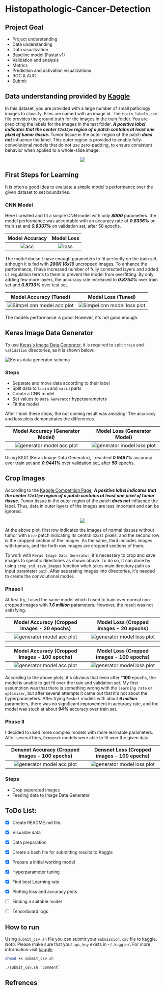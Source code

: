 # Histopathologic-Cancer-Detection

## Project Goal

* Project understanding
* Data understanding
* Data visualization
* Baseline model (Fastai v1)
* Validation and analysis
* Metrics
* Prediction and activation visualizations
* ROC & AUC
* Submit

## Data understanding provided by [Kaggle](https://www.kaggle.com/c/histopathologic-cancer-detection/data)
In this dataset, you are provided with a large number of small pathology images to classify. Files are named with an image id. The `train_labels.csv` file provides the ground truth for the images in the train folder. You are predicting the labels for the images in the test folder. ***A positive label indicates that the center `32x32px` region of a patch contains at least one pixel of tumor tissue.*** Tumor tissue in the outer region of the patch ***does not*** influence the label. This outer region is provided to enable fully-convolutional models that do not use zero-padding, to ensure consistent behavior when applied to a whole-slide image.

<p align="center">
  <img src="./plots/Histopathologic-scans-of-lymph-node-sections.png" />
</p>

## First Steps for Learning
It is often a good idea to evaluate a simple model's performance over the given dataset to set boundaries.

### CNN Model
Here I created and fit a simple CNN model with only ***8000*** parameters. the model performance was acceptable with an accuracy rate of ***0.8336%*** on train set and ***0.8307%*** on validation set, after 50 epochs.

Model Accuracy            |  Model Loss
:-------------------------:|:-------------------------:
![acc](./plots/Simple_CNN_16x16_200K/acc.png)  |  ![loss](./plots/Simple_CNN_16x16_200K/loss.png)

The model doesn't have enough parameters to fit perfectly on the train set, although it is fed with ***200K 16x16*** uncropped images. To enhance the performance, I have increased number of fully connected layers and added `L2` regulation terms to them to prevent the model from overfitting.
By only adding few more layers, the accuracy rate increased to ***0.8754%*** over train set and ***0.8733%*** over test set.

Model Accuracy (Tuned)            |  Model Loss (Tuned)
:-------------------------:|:-------------------------:
![Simpel cnn model acc plot](./plots/Simple_CNN_16x16_200K_Tuned/acc.png)  |  ![Simpel cnn model loss plot](./plots/Simple_CNN_16x16_200K_Tuned/loss.png)


The models performance is good. However, it's not good enough.

## Keras Image Data Generator
To use [Keras's Image Data Generator]("https://keras.io/api/preprocessing/image/"), it is required to split `train` and `validation` directories, as it is shown below:

![Keras data generator schema](https://i.stack.imgur.com/H5qCj.jpg)

### Steps
* Separate and move data according to their label
* Split data to `train` and `valid` parts
* Create a CNN model
* Set values to `Data Generator` hyperparameters
* Fit the model

After I took these steps, the out coming result was amazing! The accuracy and loss plots demonstrates the differences.

Model Accuracy (Generator Model) |  Model Loss (Generator Model)
:-------------------------:|:-------------------------:
![generator model acc plot](./plots/Image_Data_Generator_Model/acc.png)  |  ![generator model loss plot](./plots/Image_Data_Generator_Model/loss.png)

Using KIDG (Keras Image Data Generator), I reached ***0.9467%*** accuracy over train set and ***0.9441%*** over validation set, after ***50*** epochs.

## Crop Images
According to the [Kaggle Competition Page](https://www.kaggle.com/c/histopathologic-cancer-detection/data), ***A positive label indicates that the center `32x32px` region of a patch contains at least one pixel of tumor tissue.*** Tumor tissue in the outer region of the patch ***does not*** influence the label. Thus, data in outer layers of the images are less important and can be ignored.

<p align="center">
  <img src="./plots/Normal_and_cropped_samples.png" />
</p>

At the above plot, first row indicates the images of normal tissues without tumor with `blue` patch indicating its central `32x32` pixels, and the second row is the cropped section of the images.
As the same, third includes images with tumors, and the forth row images are cropped sections of them.

To work with `Keras Image Data Generator`, it's necessary to crop and save images to specific directories as shown above. To do so, It can done by using `crop_and_save_images` function witch takes main directory path as input parameter `path`.
After separating images into directories, it's needed to create the convolutional model.

### Phase I
At first try, I used the same model which I used to train over normal non-cropped images with ***1.6 million*** parameters. However, the result was not satisfying.

Model Accuracy (Cropped Images - 20 epochs) |  Model Loss (Cropped images - 20 epochs)
:-------------------------:|:-------------------------:
![generator model acc plot](./plots/Cropped_Image_Data_Generator_Model/acc.png)  |  ![generator model loss plot](./plots/Cropped_Image_Data_Generator_Model/loss.png)


Model Accuracy (Cropped Images - 100 epochs) |  Model Loss (Cropped images - 100 epochs)
:-------------------------:|:-------------------------:
![generator model acc plot](./plots/Cropped_Image_Data_Generator_Model_100_epoch/acc.png)  |  ![generator model loss plot](./plots/Cropped_Image_Data_Generator_Model_100_epoch/loss.png)

According to the above plots, it's obvious that even after ***100** epochs, the model is unable to get fit over the train and validation set. My first assumption was that there is something wrong with the `learning rate` or `optimizer`, but after several attempts it came out that it's not about the hyperparameters.
After trying `ResNet` models with about ***6 million*** parameters, there was no significant improvement in accuracy rate, and the model was stuck at about ***94%*** accuracy over train set.

### Phase II
I decided to used more complex models with more learnable parameters. After several tries, `Densenet` models were able to fit over the given data. 

Densnet Accuracy (Cropped Images - 100 epochs) |  Densnet Loss (Cropped images - 100 epochs)
:-------------------------:|:-------------------------:
![generator model acc plot](./plots/DenseNet169_100_epochs/acc.png)  |  ![generator model loss plot](./plots/DenseNet169_100_epochs/loss.png)


### Steps
* Crop seperated images
* Feeding data to Image Data Generator

## ToDo List:

- [x] Create README.md file.
- [x] Visualize data
- [x] Data preparation
- [x] Create a bash file for submitting results to Kaggle
- [x] Prepare a initial working model
- [x] Hyperparameter tuning
- [x] Find best Learning rate
- [x] Plotting loss and accuracy plots
- [ ] Finding a suitable model
- [ ] Tensorboard logs


## How to run
Using `submit_csv.sh` file you can submit your `submission.csv` file to kaggle.
*Note:* Please make sure that your `api_key` exists in `~/.kaggle/`. For more information visit [kaggle](https://www.kaggle.com/docs/api).

```bash
chmod +x submit_csv.sh

./submit_csv.sh `comment`
```

## Refrences


